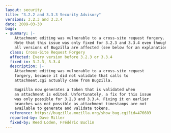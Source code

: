 ```yaml
---
layout: security
title: "3.2.2 and 3.3.3 Security Advisory"
versions: 3.2.3 and 3.3.4
date: 2009-03-30
bugs:
- summary: |-
    Attachment editing was vulnerable to a cross-site request forgery.
    Note that this issue was only fixed for 3.2.3 and 3.3.4 even though
    all versions of Bugzilla are affected (see below for an explanation).
  class: Cross-Site Request Forgery
  affected: Every version before 3.2.3 or 3.3.4
  fixed-in: 3.2.3, 3.3.4
  description: |-
    Attachment editing was vulnerable to a cross-site request
    forgery, because it did not validate that calls to
    attachment.cgi actually came from Bugzilla.

    Bugzilla now generates a token that is validated when
    an attachment is edited. Unfortunately, a fix for this issue
    was only possible for 3.2.3 and 3.3.4. Fixing it on earlier
    branches was not possible as attachment timestamps are not
    available to generate and validate tokens.
  reference: https://bugzilla.mozilla.org/show_bug.cgi?id=476603
  reported-by: Dave Miller
  fixed-by: Reed Loden, Frédéric Buclin
---
```

